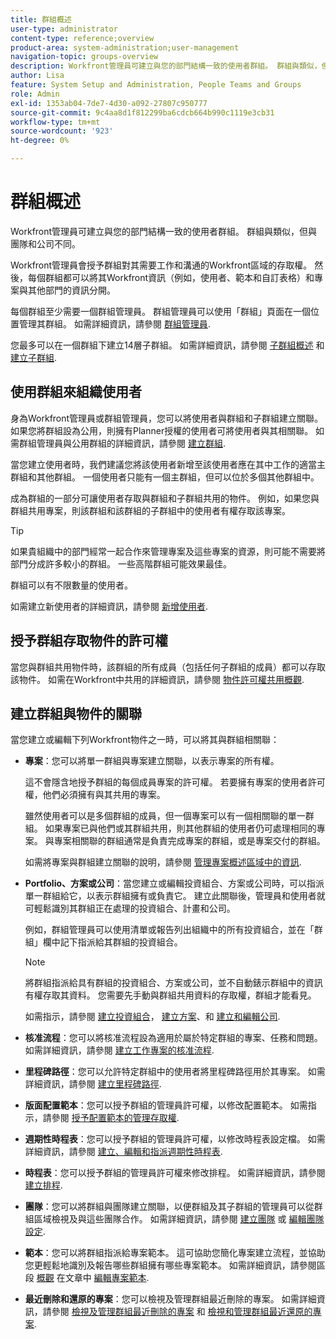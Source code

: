 ```yaml
---
title: 群組概述
user-type: administrator
content-type: reference;overview
product-area: system-administration;user-management
navigation-topic: groups-overview
description: Workfront管理員可建立與您的部門結構一致的使用者群組。 群組與類似，但與團隊和公司不同。
author: Lisa
feature: System Setup and Administration, People Teams and Groups
role: Admin
exl-id: 1353ab04-7de7-4d30-a092-27807c950777
source-git-commit: 9c4aa8d1f812299ba6cdcb664b990c1119e3cb31
workflow-type: tm+mt
source-wordcount: '923'
ht-degree: 0%

---
```


# 群組概述

Workfront管理員可建立與您的部門結構一致的使用者群組。 群組與類似，但與團隊和公司不同。

Workfront管理員會授予群組對其需要工作和溝通的Workfront區域的存取權。 然後，每個群組都可以將其Workfront資訊（例如，使用者、範本和自訂表格）和專案與其他部門的資訊分開。

每個群組至少需要一個群組管理員。 群組管理員可以使用「群組」頁面在一個位置管理其群組。 如需詳細資訊，請參閱 [群組管理員](../../../administration-and-setup/manage-groups/group-roles/group-administrators.md).

您最多可以在一個群組下建立14層子群組。 如需詳細資訊，請參閱 [子群組概述](../../../administration-and-setup/manage-groups/groups-overview/subgroups.md) 和 [建立子群組](../../../administration-and-setup/manage-groups/create-and-manage-subgroups/create-a-subgroup.md).

## 使用群組來組織使用者

身為Workfront管理員或群組管理員，您可以將使用者與群組和子群組建立關聯。 如果您將群組設為公用，則擁有Planner授權的使用者可將使用者與其相關聯。 如需群組管理員與公用群組的詳細資訊，請參閱 [建立群組](../../../administration-and-setup/manage-groups/create-and-manage-groups/create-a-group.md).

當您建立使用者時，我們建議您將該使用者新增至該使用者應在其中工作的適當主群組和其他群組。 一個使用者只能有一個主群組，但可以位於多個其他群組中。

成為群組的一部分可讓使用者存取與群組和子群組共用的物件。 例如，如果您與群組共用專案，則該群組和該群組的子群組中的使用者有權存取該專案。

>[!TIP]
>
>如果貴組織中的部門經常一起合作來管理專案及這些專案的資源，則可能不需要將部門分成許多較小的群組。 一些高階群組可能效果最佳。

群組可以有不限數量的使用者。

如需建立新使用者的詳細資訊，請參閱 [新增使用者](../../../administration-and-setup/add-users/add-users.md).

## 授予群組存取物件的許可權

當您與群組共用物件時，該群組的所有成員（包括任何子群組的成員）都可以存取該物件。 如需在Workfront中共用的詳細資訊，請參閱 [物件許可權共用概觀](../../../workfront-basics/grant-and-request-access-to-objects/sharing-permissions-on-objects-overview.md).

## 建立群組與物件的關聯

當您建立或編輯下列Workfront物件之一時，可以將其與群組相關聯：

* **專案**：您可以將單一群組與專案建立關聯，以表示專案的所有權。

  這不會隱含地授予群組的每個成員專案的許可權。 若要擁有專案的使用者許可權，他們必須擁有與其共用的專案。

  雖然使用者可以是多個群組的成員，但一個專案可以有一個相關聯的單一群組。 如果專案已與他們或其群組共用，則其他群組的使用者仍可處理相同的專案。 與專案相關聯的群組通常是負責完成專案的群組，或是專案交付的群組。

  如需將專案與群組建立關聯的說明，請參閱 [管理專案概述區域中的資訊](../../../manage-work/projects/manage-projects/understand-project-overview-area.md).

* **Portfolio、方案或公司**：當您建立或編輯投資組合、方案或公司時，可以指派單一群組給它，以表示群組擁有或負責它。 建立此關聯後，管理員和使用者就可輕鬆識別其群組正在處理的投資組合、計畫和公司。

  例如，群組管理員可以使用清單或報告列出組織中的所有投資組合，並在「群組」欄中記下指派給其群組的投資組合。

  >[!NOTE]
  >
  >將群組指派給具有群組的投資組合、方案或公司，並不自動錶示群組中的資訊有權存取其資料。 您需要先手動與群組共用資料的存取權，群組才能看見。

  如需指示，請參閱 [建立投資組合](../../../manage-work/portfolios/create-and-manage-portfolios/create-portfolios.md)， [建立方案](../../../manage-work/portfolios/create-and-manage-programs/create-program.md)、和 [建立和編輯公司](../../../administration-and-setup/set-up-workfront/organizational-setup/create-and-edit-companies.md).

* **核准流程**：您可以將核准流程設為適用於屬於特定群組的專案、任務和問題。 如需詳細資訊，請參閱 [建立工作專案的核准流程](../../../administration-and-setup/customize-workfront/configure-approval-milestone-processes/create-approval-processes.md).
* **里程碑路徑**：您可以允許特定群組中的使用者將里程碑路徑用於其專案。 如需詳細資訊，請參閱 [建立里程碑路徑](../../../administration-and-setup/customize-workfront/configure-approval-milestone-processes/create-milestone-path.md).
* **版面配置範本**：您可以授予群組的管理員許可權，以修改配置範本。 如需指示，請參閱 [授予配置範本的管理存取權](../../../administration-and-setup/customize-workfront/use-layout-templates/grant-admin-access-layout-template.md).

* **週期性時程表**：您可以授予群組的管理員許可權，以修改時程表設定檔。 如需詳細資訊，請參閱 [建立、編輯和指派週期性時程表](../../../timesheets/create-and-manage-timesheets/create-timesheet-profiles.md).

* **時程表**：您可以授予群組的管理員許可權來修改排程。 如需詳細資訊，請參閱 [建立排程](../../../administration-and-setup/set-up-workfront/configure-timesheets-schedules/create-schedules.md).
* **團隊**：您可以將群組與團隊建立關聯，以便群組及其子群組的管理員可以從群組區域檢視及與這些團隊合作。 如需詳細資訊，請參閱 [建立團隊](../../../people-teams-and-groups/create-and-manage-teams/create-a-team.md) 或 [編輯團隊設定](../../../people-teams-and-groups/create-and-manage-teams/edit-team-settings.md).
* **範本**：您可以將群組指派給專案範本。 這可協助您簡化專案建立流程，並協助您更輕鬆地識別及報告哪些群組擁有哪些專案範本。 如需詳細資訊，請參閱區段 [概觀](../../../manage-work/projects/create-and-manage-templates/edit-templates.md#overview) 在文章中 [編輯專案範本](../../../manage-work/projects/create-and-manage-templates/edit-templates.md).

* **最近刪除和還原的專案**：您可以檢視及管理群組最近刪除的專案。 如需詳細資訊，請參閱 [檢視及管理群組最近刪除的專案](../../../administration-and-setup/manage-groups/work-with-group-objects/view-manage-groups-recently-deleted-objects.md) 和 [檢視和管理群組最近還原的專案](../../../administration-and-setup/manage-groups/work-with-group-objects/view-manage-groups-recently-restored-objects.md).

